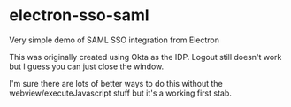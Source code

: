 # electron-sso-saml
Very simple demo of SAML SSO integration from Electron

This was originally created using Okta as the IDP. Logout still doesn't work but I guess you can just close the window.

I'm sure there are lots of better ways to do this without the webview/executeJavascript stuff but it's a working first stab.
